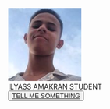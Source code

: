 <!DOCTYPE html>
<html lang="en">
<head>
    <meta charset="UTF-8">
    <meta name="viewport" content="width=device-width, initial-scale=1.0">
    <title>ILYASS AMAKRAN | CARD</title>
    <!-- CSS LINK -->
    <link rel="stylesheet" href="style.css">
    <!-- BOXICON LINK -->
    <link href='https://unpkg.com/boxicons@2.1.4/css/boxicons.min.css' rel='stylesheet'>

</head>
<body>
    <!-- PROFILE CARD -->
    <div class="profile-card">
        <div class="image">
            <img src="profile.jpg" alt="" class="profile image">
        </div>
    <!-- NAME AND JOB | DATA -->
    <div class="text-data">
        <span class="name">ILYASS AMAKRAN</span>
        <span class="job"> STUDENT</span>
    </div>
    <!-- MEDIA LINKS -->
    <div class="media-buttons">
        <a href="https://www.instagram.com/ilyass__amakran/" style="background: #E1306C;" target="_blank" class="link">
            <i class='bx bxl-instagram'></i>
        </a>
        <a href="https://www.facebook.com/profile.php?id=100035480857805" style="background: #4267b2;" target="_blank" class="link">
            <i class='bx bxl-facebook' ></i>
        </a>
        <a href="https://t.snapchat.com/lie8r3cO" style="background: #FFFC00;" target="_blank"class="link">
            <i class='bx bxl-snapchat' ></i>
        </a>
        <a href="https://open.spotify.com/user/1252802693?si=Di3LcSvZSuWDPs1-k9ZBCg" style="background: #1DB954;" target="_blank" class="link">
            <i class='bx bxl-spotify' ></i>
        </a>
    </div>
    <!-- TELLONYM LINK -->
    <div class="buttons">
        <button class="button" > <a href="https://tellonym.me/pause.99" target="_blank" rel="noopener noreferrer" class="tell">TELL ME SOMETHING</a> </button>
    </div>
    
</body>
</html>
